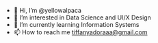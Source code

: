 - 👋 Hi, I’m @yellowalpaca
- 👀 I’m interested in Data Science and UI/X Design
- 🌱 I’m currently learning Information Systems
- 📫 How to reach me tiffanyadoraaa@gmail.com

<!---
yellowalpaca/yellowalpaca is a ✨ special ✨ repository because its `README.md` (this file) appears on your GitHub profile.
You can click the Preview link to take a look at your changes.
--->
